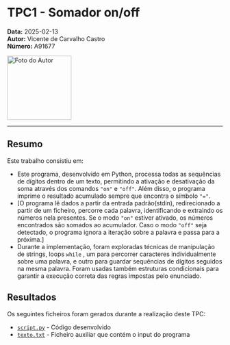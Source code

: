# TPC1 - Somador on/off

**Data:** 2025-02-13  
**Autor:** Vicente de Carvalho Castro  
**Número:** A91677  

<img src="../foto_perfil.png" alt="Foto do Autor" width="150"/>

---

## Resumo
Este trabalho consistiu em:  
- Este programa, desenvolvido em Python, processa todas as sequências de dígitos dentro de um texto, permitindo a ativação e desativação da soma através dos comandos `"on"` e `"off"`. 
Além disso, o programa imprime o resultado acumulado sempre que encontra o símbolo `"="`. 
- [O programa lê dados a partir da entrada padrão(stdin), redirecionado a partir de um ficheiro, percorre cada palavra, identificando e extraindo os números nela presentes. Se o modo `"on"` estiver ativado, os números encontrados são somados ao acumulador. Caso o modo `"off"` seja detectado, o programa ignora a iteração sobre a palavra e passa para a próxima.]  
- Durante a implementação, foram exploradas técnicas de manipulação de strings, loops `while` , um para percorrer caracteres individualmente sobre uma palavra, e outro para guardar sequências de dígitos seguidos na mesma palavra. Foram usadas também estruturas condicionais para garantir a execução correta das regras impostas pelo enunciado.

## Resultados
Os seguintes ficheiros foram gerados durante a realização deste TPC:  
- [`script.py`](somador.py) - Código desenvolvido  
- [`texto.txt`](texto.txt) - Ficheiro auxiliar que contém o input do programa  


